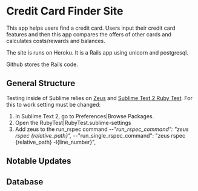 # Credit Card Finder Site

This app helps users find a credit card. Users input their credit card features and then this app compares the offers of other cards and calculates costs/rewards and balances.

The site is runs on Heroku. It is a Rails app using unicorn and postgresql.

Github stores the Rails code.

## General Structure
Testing inside of Sublime relies on [Zeus](https://github.com/burke/zeus) and [Sublime Text 2 Ruby Test](https://github.com/maltize/sublime-text-2-ruby-tests/). For this to work setting must be changed:
1. In Sublime Text 2, go to Preferences|Browse Packages.
2. Open the RubyTest|RubyTest.sublime-settings
3. Add zeus to the run_rspec command
--*"run_rspec_command": "zeus rspec {relative_path}",
--*"run_single_rspec_command": "zeus rspec {relative_path} -l{line_number}",


 
## Notable Updates


## Database
